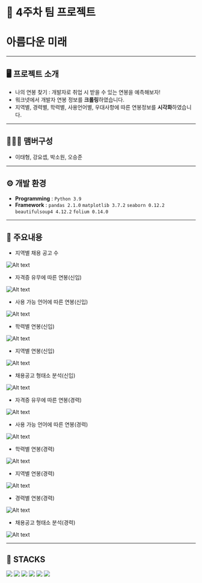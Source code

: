 # 🚩 4주차 팀 프로젝트
# **아름다운 미래**
----------------------------------------------------------
## 🖥️ 프로젝트 소개
- 나의 연봉 찾기 : 개발자로 취업 시 받을 수 있는 연봉을 예측해보자!
- 워크넷에서 개발자 연봉 정보를 **크롤링**하였습니다.
- 지역별, 경력별, 학력별, 사용언어별, 우대사항에 따른 연봉정보를 **시각화**하였습니다.
----------------------------------------------------------

## 🧑‍🤝‍🧑 맴버구성
 - 이태형, 강요셉, 박소원, 오승준
----------------------------------------------------------

## ⚙️ 개발 환경
- **Programming** : `Python 3.9`
- **Framework** : `pandas 2.1.0` `matplotlib 3.7.2` `seaborn 0.12.2`  `beautifulsoup4 4.12.2` `folium 0.14.0`
----------------------------------------------------------



##  📌 주요내용
- 지역별 채용 공고 수

![Alt text](readme_img/image.png)

- 자격증 유무에 따른 연봉(신입)

![Alt text](readme_img/image-1.png)

- 사용 가능 언어에 따른 연봉(신입)

![Alt text](readme_img/image-2.png)

- 학력별 연봉(신입)

![Alt text](readme_img/image-3.png)

- 지역별 연봉(신입)

![Alt text](readme_img/image-4.png)

- 채용공고 형태소 분석(신입)

![Alt text](readme_img/image-5.png)

- 자격증 유무에 따른 연봉(경력)

![Alt text](readme_img/image-6.png)


- 사용 가능 언어에 따른 연봉(경력)

![Alt text](readme_img/image-7.png)

- 학력별 연봉(경력)

![Alt text](readme_img/image-8.png)

- 지역별 연봉(경력)

![Alt text](readme_img/image-9.png)

- 경력별 연봉(경력)

![Alt text](readme_img/image-10.png)

- 채용공고 형태소 분석(경력)

![Alt text](readme_img/image-11.png)

----------------------------------------------------------
## 📓 STACKS
 <img src="https://img.shields.io/badge/Python-3776AB?style=for-the-badge&logo=Python&logoColor=white"> <img src="https://img.shields.io/badge/Jupyter-F37626?style=for-the-badge&logo=Jupyter&logoColor=white"> <img src="https://img.shields.io/badge/Pandas-150458?style=for-the-badge&logo=Pandas&logoColor=white"> <img src="https://img.shields.io/badge/html5-E34F26?style=for-the-badge&logo=html5&logoColor=white"> <img src="https://img.shields.io/badge/CSS3-EC407A?style=for-the-badge&logo=CSS3&logoColor=white"> <img src="https://img.shields.io/badge/selenium-43B02A?style=for-the-badge&logo=selenium&logoColor=white">

